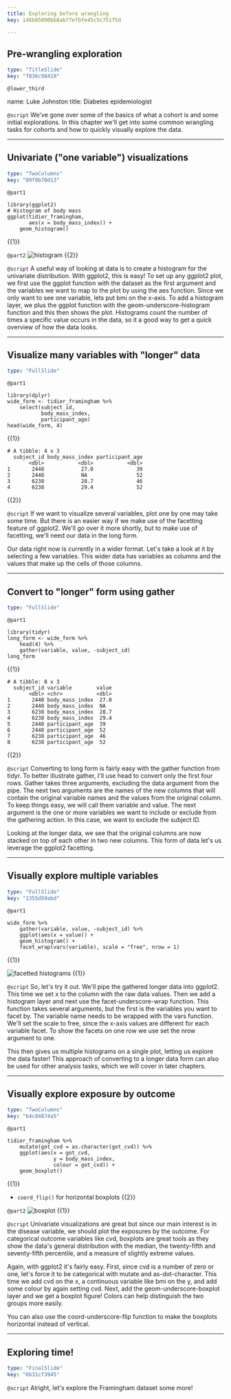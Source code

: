 ```yaml
---
title: Exploring before wrangling
key: 146b85090bb8ab77efbfe45c5c751f5d

---
```

## Pre-wrangling exploration

```yaml
type: "TitleSlide"
key: "f836c98410"
```

`@lower_third`

name: Luke Johnston
title: Diabetes epidemiologist


`@script`
We've gone over some of the basics of what a cohort is and some initial explorations. In this chapter we'll get into some common wrangling tasks for cohorts and how to quickly visually explore the data.

---
## Univariate ("one variable") visualizations

```yaml
type: "TwoColumns"
key: "09f0b70d13"
```

`@part1`
```{r}
library(ggplot2)
# Histogram of body mass
ggplot(tidier_framingham,
       aes(x = body_mass_index)) +
    geom_histogram()
```
{{1}}

`@part2`
![histogram](http://s3.amazonaws.com/assets.datacamp.com/production/repositories/2079/datasets/299ac2253a84b199ab314633f3c771e50d2c92bb/ch2-v1-histogram.png) {{2}}


`@script`
A useful way of looking at data is to create a histogram for the univariate distribution. With ggplot2, this is easy! To set up any ggplot2 plot, we first use the ggplot function with the dataset as the first argument and the variables we want to map to the plot by using the aes function. Since we only want to see one variable, lets put bmi on the x-axis. To add a histogram layer, we plus the ggplot function with the geom-underscore-histogram function and this then shows the plot. Histograms count the number of times a specific value occurs in the data, so it a good way to get a quick overview of how the data looks. 


---
## Visualize many variables with "longer" data

```yaml
type: "FullSlide"
```

`@part1`
```{r}
library(dplyr)
wide_form <- tidier_framingham %>%
    select(subject_id,
           body_mass_index,
           participant_age)
head(wide_form, 4)
```
{{1}}

```
# A tibble: 4 x 3
  subject_id body_mass_index participant_age
       <dbl>           <dbl>           <dbl>
1       2448            27.0              39
2       2448            NA                52
3       6238            28.7              46
4       6238            29.4              52
```
{{2}}

`@script`
If we want to visualize several variables, plot one by one may take some time. But there is an easier way if we make use of the facetting feature of ggplot2. We'll go over it more shortly, but to make use of facetting, we'll need our data in the long form.

Our data right now is currently in a wider format. Let's take a look at it by selecting a few variables. This wider data has variables as columns and the values that make up the cells of those columns.

---
## Convert to "longer" form using gather

```yaml
type: "FullSlide"
```

`@part1`
```{r}
library(tidyr)
long_form <- wide_form %>%
    head(4) %>%
    gather(variable, value, -subject_id)
long_form
```
{{1}}

```
# A tibble: 8 x 3
  subject_id variable        value
       <dbl> <chr>           <dbl>
1       2448 body_mass_index  27.0
2       2448 body_mass_index  NA  
3       6238 body_mass_index  28.7
4       6238 body_mass_index  29.4
5       2448 participant_age  39  
6       2448 participant_age  52  
7       6238 participant_age  46  
8       6238 participant_age  52  
``` 
{{2}}

`@script`
Converting to long form is fairly easy with the gather function from tidyr. To better illustrate gather, I'll use head to convert only the first four rows. Gather takes three arguments, excluding the data argument from the pipe. The next two arguments are the names of the new columns that will contain the original variable names and the values from the original column. To keep things easy, we will call them variable and value. The next argument is the one or more variables we want to include or exclude from the gathering action. In this case, we want to exclude the subject ID.

Looking at the longer data, we see that the original columns are now stacked on top of each other in two new columns. This form of data let's us leverage the ggplot2 facetting.

---
## Visually explore multiple variables

```yaml
type: "FullSlide"
key: "1355d59abd"
```

`@part1`
```{r}
wide_form %>%
    gather(variable, value, -subject_id) %>%
    ggplot(aes(x = value)) +
    geom_histogram() +
    facet_wrap(vars(variable), scale = "free", nrow = 1)
``` 
{{1}}

![facetted histograms](http://assets.datacamp.com/production/repositories/2079/datasets/53c2a249ed4aad7c6152517a3724907195f3b499/ch2-v1-two-histograms.png) {{1}}


`@script`
So, let's try it out. We'll pipe the gathered longer data into ggplot2. This time we set x to the column with the raw data values. Then we add a histogram layer and next use the facet-underscore-wrap function. This function takes several arguments, but the first is the variables you want to facet by. The variable name needs to be wrapped with the vars function. We'll set the scale to free, since the x-axis values are different for each variable facet. To show the facets on one row we use set the nrow argument to one.

This then gives us multiple histograms on a single plot, letting us explore the data faster! This approach of converting to a longer data form can also be used for other analysis tasks, which we will cover in later chapters.

---
## Visually explore exposure by outcome

```yaml
type: "TwoColumns"
key: "b4c84874a5"
```

`@part1`
```{r}
tidier_framingham %>%
    mutate(got_cvd = as.character(got_cvd)) %>%
    ggplot(aes(x = got_cvd,
               y = body_mass_index,
               colour = got_cvd)) +
    geom_boxplot()
```
{{1}}

- `coord_flip()` for horizontal boxplots {{2}}

`@part2`
![boxplot](http://assets.datacamp.com/production/repositories/2079/datasets/9fe5658e3ae4baa93858bc040b06f075e5dd4490/ch2-v1-boxplot.png) {{1}}

`@script`
Univariate visualizations are great but since our main interest is in the disease variable, we should plot the exposures by the outcome. For categorical outcome variables like cvd, boxplots are great tools as they show the data's general distribution with the median, the twenty-fifth and seventy-fifth percentile, and a measure of slightly extreme values.

Again, with ggplot2 it's fairly easy. First, since cvd is a number of zero or one, let's force it to be categorical with mutate and as-dot-character. This time we add cvd on the x, a continuous variable like bmi on the y, and add some colour by again setting cvd. Next, add the geom-underscore-boxplot layer and we get a boxplot figure! Colors can help distinguish the two groups more easily. 

You can also use the coord-underscore-flip function to make the boxplots horizontal instead of vertical.

---
## Exploring time!

```yaml
type: "FinalSlide"
key: "6b31cf3945"
```

`@script`
Alright, let's explore the Framingham dataset some more!

